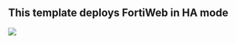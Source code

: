 
## This template deploys FortiWeb in HA mode

<a href="https://portal.azure.com/#create/Microsoft.Template/uri/https%3A%2F%2Fraw.githubusercontent.com%2Ffortinetsolutions%2FAzure-Templates%2Fmaster%2FFortiWeb%2FFortiWeb-VariableHA-2-NIC%2Fazuredeploy.json" target="_blank">
    <img src="http://azuredeploy.net/deploybutton.png"/>
